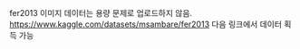 fer2013 이미지 데이터는 용량 문제로 업로드하지 않음.
https://www.kaggle.com/datasets/msambare/fer2013
다음 링크에서 데이터 획득 가능
